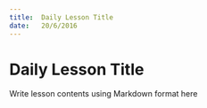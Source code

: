 ```yaml
---
title:  Daily Lesson Title
date:   20/6/2016
---
```


# Daily Lesson Title

Write lesson contents using Markdown format here